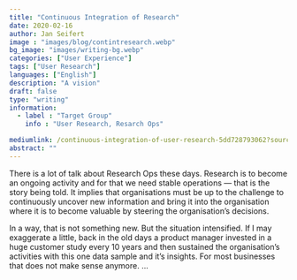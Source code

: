 ```yaml
---
title: "Continuous Integration of Research"
date: 2020-02-16
author: Jan Seifert
image : "images/blog/contintresearch.webp"
bg_image: "images/writing-bg.webp"
categories: ["User Experience"]
tags: ["User Research"]
languages: ["English"]
description: "A vision"
draft: false
type: "writing"
information:
  - label : "Target Group"
    info : "User Research, Resarch Ops"

mediumlink: /continuous-integration-of-user-research-5dd728793062?source=friends_link&sk=b560c61b5dd278d96b14b6d89b96bb7a
abstract: ""
---
```


There is a lot of talk about Research Ops these days. Research is to become an ongoing activity and for that we need stable operations — that is the story being told. It implies that organisations must be up to the challenge to continuously uncover new information and bring it into the organisation where it is to become valuable by steering the organisation’s decisions.

In a way, that is not something new. But the situation intensified. If I may exaggerate a little, back in the old days a product manager invested in a huge customer study every 10 years and then sustained the organisation’s activities with this one data sample and it’s insights. For most businesses that does not make sense anymore.  ...
